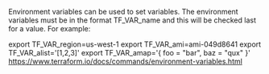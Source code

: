 Environment variables can be used to set variables. The environment variables must be in the format TF_VAR_name and this will be checked last for a value. For example:

export TF_VAR_region=us-west-1
export TF_VAR_ami=ami-049d8641
export TF_VAR_alist='[1,2,3]'
export TF_VAR_amap='{ foo = "bar", baz = "qux" }'
https://www.terraform.io/docs/commands/environment-variables.html